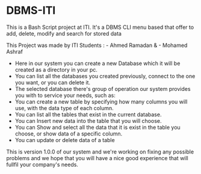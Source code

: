 # DBMS-ITI
This is a Bash Script project at ITI. It's a DBMS CLI menu based that offer to add, delete, modify and search for stored data

This Project was made by ITI Students : - Ahmed Ramadan & - Mohamed Ashraf 

- Here in our system you can create a new Database which it will be created as a directory in your pc.
- You can list all the databases you created previously, connect to the one you want, or you can delete it.
- The selected database there's group of operation our system provides you with to service your needs, such as:
- You can create a new table by specifying how many columns you will use, with the data type of each column.
- You can list all the tables that exist in the current database.
- You can Insert new data into the table that you will choose.
- You can Show and select all the data that it is exist in the table you choose, or show data of a specific column.
- You can update or delete data of a table



This is version 1.0.0 of our system and we're working on fixing any possible problems and we hope that you will have a nice good experience that will fullfil your company's needs.
